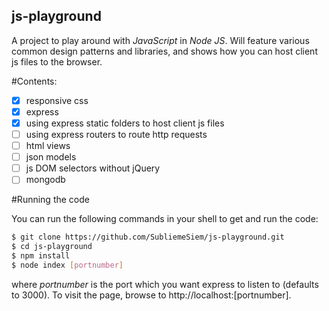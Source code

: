 ## js-playground

A project to play around with *JavaScript* in *Node JS*. Will feature various common design patterns and libraries, and shows how you can host client js files to the browser.

#Contents:
- [x] responsive css
- [x] express
- [x] using express static folders to host client js files
- [ ] using express routers to route http requests
- [ ] html views
- [ ] json models
- [ ] js DOM selectors without jQuery
- [ ] mongodb

#Running the code

You can run the following commands in your shell to get and run the code:
```bash
$ git clone https://github.com/SubliemeSiem/js-playground.git
$ cd js-playground
$ npm install
$ node index [portnumber]
```
where *portnumber* is the port which you want express to listen to (defaults to 3000). To visit the page, browse to http://localhost:[portnumber]. 